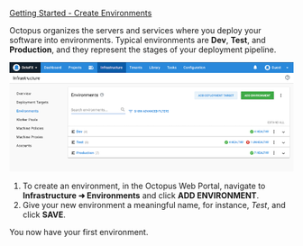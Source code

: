 [Getting Started - Create Environments](https://www.youtube.com/watch?v=tPb6CLHyNLA)

Octopus organizes the servers and services where you deploy your software into environments. Typical environments are **Dev**, **Test**, and **Production**, and they represent the stages of your deployment pipeline.

![Typical environments in the Octopus Web Portal](/docs/shared-content/concepts/images/environments.png "width=500")

1. To create an environment, in the Octopus Web Portal, navigate to **Infrastructure ➜ Environments** and click **ADD ENVIRONMENT**.
1. Give your new environment a meaningful name, for instance, *Test*, and click **SAVE**.

You now have your first environment.
